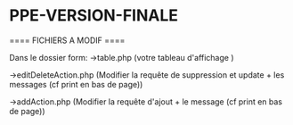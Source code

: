# PPE-VERSION-FINALE

==== FICHIERS A MODIF ====

Dans le dossier form:
  ->table.php (votre tableau d'affichage )                                                       
  
  ->editDeleteAction.php (Modifier la requête de suppression et update + les messages (cf print en bas de page))
  
  ->addAction.php (Modifier la requête d'ajout + le message (cf print en bas de page))
  
  
